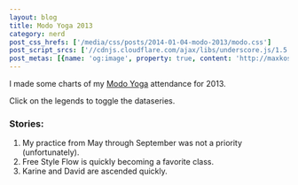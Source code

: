 ```yaml
---
layout: blog
title: Modo Yoga 2013
category: nerd
post_css_hrefs: ['/media/css/posts/2014-01-04-modo-2013/modo.css']
post_script_srcs: ['//cdnjs.cloudflare.com/ajax/libs/underscore.js/1.5.2/underscore-min.js','//cdnjs.cloudflare.com/ajax/libs/d3/3.3.11/d3.min.js','/media/js/posts/2014-01-04-modo-2013/modo-teachers.js','/media/js/posts/2014-01-04-modo-2013/modo-time.js','/media/js/posts/2014-01-04-modo-2013/modo.js']
post_metas: [{name: 'og:image', property: true, content: 'http://maxkostow.com/media/images/posts/2014-01-04-modo-2013/preview.png'}, {name: 'og:title', property: true, content: 'Modo Yoga 2013'}, {name: 'og:type', property: true, content: 'blog'}, {name: 'og:url', property: true, content: 'http://maxkostow.com/blog/nerd/2014/01/04/modo-2013/'}, {name: 'twitter:card', content: 'photo'}, {name: 'twitter:image:src', content: 'http://maxkostow.com/media/images/posts/2014-01-04-modo-2013/preview.png'}]
---
```


I made some charts of my [Modo Yoga](http://nyc.modoyoga.com/) attendance for 2013.

Click on the legends to toggle the dataseries.

### Stories:

1. My practice from May through September was not a priority (unfortunately).
2. Free Style Flow is quickly becoming a favorite class.
3. Karine and David are ascended quickly.

<svg class="svg-modo"></svg>
<svg class="svg-modo"></svg>
<svg class="svg-modo"></svg>